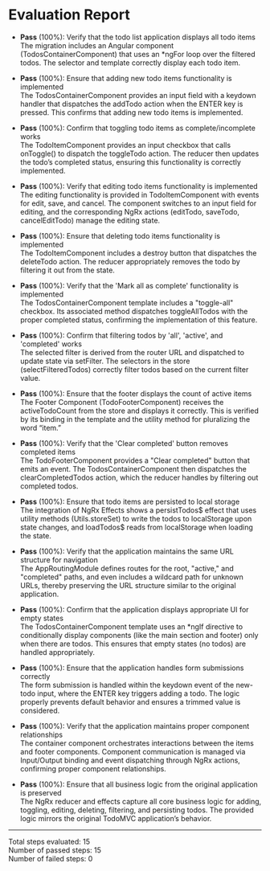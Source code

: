 # Evaluation Report

- **Pass** (100%): Verify that the todo list application displays all todo items  
  The migration includes an Angular component (TodosContainerComponent) that uses an *ngFor loop over the filtered todos. The selector and template correctly display each todo item.

- **Pass** (100%): Ensure that adding new todo items functionality is implemented  
  The TodosContainerComponent provides an input field with a keydown handler that dispatches the addTodo action when the ENTER key is pressed. This confirms that adding new todo items is implemented.

- **Pass** (100%): Confirm that toggling todo items as complete/incomplete works  
  The TodoItemComponent provides an input checkbox that calls onToggle() to dispatch the toggleTodo action. The reducer then updates the todo’s completed status, ensuring this functionality is correctly implemented.

- **Pass** (100%): Verify that editing todo items functionality is implemented  
  The editing functionality is provided in TodoItemComponent with events for edit, save, and cancel. The component switches to an input field for editing, and the corresponding NgRx actions (editTodo, saveTodo, cancelEditTodo) manage the editing state.

- **Pass** (100%): Ensure that deleting todo items functionality is implemented  
  The TodoItemComponent includes a destroy button that dispatches the deleteTodo action. The reducer appropriately removes the todo by filtering it out from the state.

- **Pass** (100%): Verify that the 'Mark all as complete' functionality is implemented  
  The TodosContainerComponent template includes a "toggle-all" checkbox. Its associated method dispatches toggleAllTodos with the proper completed status, confirming the implementation of this feature.

- **Pass** (100%): Confirm that filtering todos by 'all', 'active', and 'completed' works  
  The selected filter is derived from the router URL and dispatched to update state via setFilter. The selectors in the store (selectFilteredTodos) correctly filter todos based on the current filter value.

- **Pass** (100%): Ensure that the footer displays the count of active items  
  The Footer Component (TodoFooterComponent) receives the activeTodoCount from the store and displays it correctly. This is verified by its binding in the template and the utility method for pluralizing the word “item.”

- **Pass** (100%): Verify that the 'Clear completed' button removes completed items  
  The TodoFooterComponent provides a "Clear completed" button that emits an event. The TodosContainerComponent then dispatches the clearCompletedTodos action, which the reducer handles by filtering out completed todos.

- **Pass** (100%): Ensure that todo items are persisted to local storage  
  The integration of NgRx Effects shows a persistTodos$ effect that uses utility methods (Utils.storeSet) to write the todos to localStorage upon state changes, and loadTodos$ reads from localStorage when loading the state.

- **Pass** (100%): Verify that the application maintains the same URL structure for navigation  
  The AppRoutingModule defines routes for the root, "active," and "completed" paths, and even includes a wildcard path for unknown URLs, thereby preserving the URL structure similar to the original application.

- **Pass** (100%): Confirm that the application displays appropriate UI for empty states  
  The TodosContainerComponent template uses an *ngIf directive to conditionally display components (like the main section and footer) only when there are todos. This ensures that empty states (no todos) are handled appropriately.

- **Pass** (100%): Ensure that the application handles form submissions correctly  
  The form submission is handled within the keydown event of the new-todo input, where the ENTER key triggers adding a todo. The logic properly prevents default behavior and ensures a trimmed value is considered.

- **Pass** (100%): Verify that the application maintains proper component relationships  
  The container component orchestrates interactions between the items and footer components. Component communication is managed via Input/Output binding and event dispatching through NgRx actions, confirming proper component relationships.

- **Pass** (100%): Ensure that all business logic from the original application is preserved  
  The NgRx reducer and effects capture all core business logic for adding, toggling, editing, deleting, filtering, and persisting todos. The provided logic mirrors the original TodoMVC application’s behavior.

---

Total steps evaluated: 15  
Number of passed steps: 15  
Number of failed steps: 0